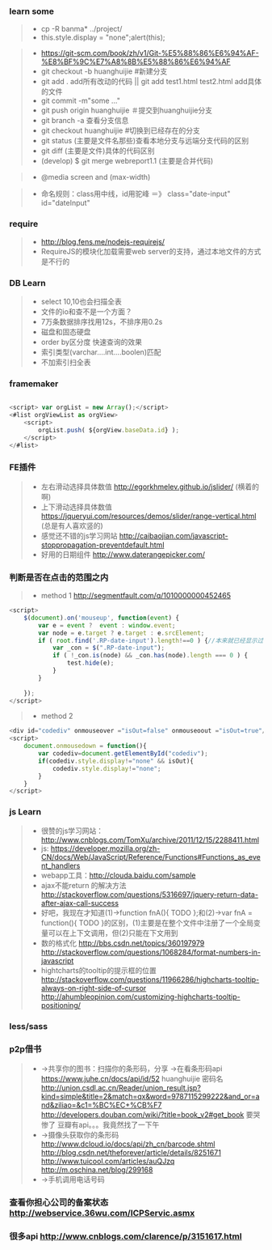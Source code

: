 ### learn some
> * cp -R banma* ../project/
> * this.style.display = "none";alert(this);

> * https://git-scm.com/book/zh/v1/Git-%E5%88%86%E6%94%AF-%E8%BF%9C%E7%A8%8B%E5%88%86%E6%94%AF
> * git checkout -b huanghuijie #新建分支
> * git add . add所有改动的代码 ||  git add test1.html test2.html add具体的文件
> * git commit -m"some ..."
> * git push origin huanghuijie ＃提交到huanghuijie分支
> * git branch -a 查看分支信息
> * git checkout huanghuijie #切换到已经存在的分支
> * git status (主要是文件名那些)查看本地分支与远端分支代码的区别 
> * git diff (主要是文件)具体的代码区别
> * (develop) $ git merge webreport1.1 (主要是合并代码)

> * @media screen and (max-width)

> * 命名规则：class用中线，id用驼峰 ＝》 class="date-input" id="dateInput"
### require
> * http://blog.fens.me/nodejs-requirejs/
> * RequireJS的模块化加载需要web server的支持，通过本地文件的方式是不行的

### DB Learn
> * select 10,10也会扫描全表
> * 文件的io和查不是一个方面？
> * 7万条数据排序找用12s，不排序用0.2s
> * 磁盘和固态硬盘
> * order by区分度 快速查询的效果
> * 索引类型(varchar....int....boolen)匹配
> * 不加索引扫全表

### framemaker
``` javascript

<script> var orgList = new Array();</script>
<#list orgViewList as orgView>
	<script> 
		orgList.push( ${orgView.baseData.id} );
	</script>
</#list>

```
### FE插件
> * 左右滑动选择具体数值 http://egorkhmelev.github.io/jslider/   (横着的啊)
> * 上下滑动选择具体数值 https://jqueryui.com/resources/demos/slider/range-vertical.html  (总是有人喜欢竖的)
> * 感觉还不错的js学习网站 http://caibaojian.com/javascript-stoppropagation-preventdefault.html
> * 好用的日期组件 http://www.daterangepicker.com/

### 判断是否在点击的范围之内
> * method 1  http://segmentfault.com/q/1010000000452465
``` javascript
<script>
	$(document).on('mouseup', function(event) {
		var e = event ?  event : window.event;
		var node = e.target ? e.target : e.srcElement;
		if ( root.find('.RP-date-input').length!==0 ) {//本来就已经显示过的才可以
			var _con = $(".RP-date-input");
			if ( !_con.is(node) && _con.has(node).length === 0 ) {
				test.hide(e);
			}
		}
			
	});
</script>
```
> * method 2
``` javascript
<div id="codediv" onmouseover ="isOut=false" onmouseoout ="isOut=true"/>
<script>
	document.onmousedown = function(){
	   	var codediv=document.getElementById("codediv");
	   	if(codediv.style.display!="none" && isOut){
	      	codediv.style.display!="none";
	   	}
	}	
</script>
```

### js Learn
> * 很赞的js学习网站：http://www.cnblogs.com/TomXu/archive/2011/12/15/2288411.html
> * js: https://developer.mozilla.org/zh-CN/docs/Web/JavaScript/Reference/Functions#Functions_as_event_handlers
> * webapp工具：http://clouda.baidu.com/sample
> * ajax不能return 的解决方法 http://stackoverflow.com/questions/5316697/jquery-return-data-after-ajax-call-success
> * 好吧，我现在才知道(1)->function fnA(){ TODO };和(2)->var fnA = function(){ TODO }的区别，(1)主要是在整个文件中注册了一个全局变量可以在上下文调用，但(2)只能在下文用到
> * 数的格式化 http://bbs.csdn.net/topics/360197979 http://stackoverflow.com/questions/1068284/format-numbers-in-javascript
> * hightcharts的tooltip的提示框的位置 http://stackoverflow.com/questions/11966286/highcharts-tooltip-always-on-right-side-of-cursor
	http://ahumbleopinion.com/customizing-highcharts-tooltip-positioning/

### less/sass

### p2p借书 
> * ->共享你的图书：扫描你的条形码，分享 ->在看条形码api
	https://www.juhe.cn/docs/api/id/52  huanghuijie 密码名
	http://union.csdl.ac.cn/Reader/union_result.jsp?kind=simple&title=2&match=qx&word=9787115299222&and_or=and&ziliao=&c1=%BC%EC+%CB%F7
	http://developers.douban.com/wiki/?title=book_v2#get_book   要哭惨了 豆瓣有api。。。我竟然找了一下午
> * ->摄像头获取你的条形码
	http://www.dcloud.io/docs/api/zh_cn/barcode.shtml
	http://blog.csdn.net/theforever/article/details/8251671
	http://www.tuicool.com/articles/auQJzq
	http://m.oschina.net/blog/299168
> * ->手机调用电话号码

### 查看你担心公司的备案状态 http://webservice.36wu.com/ICPServic.asmx
### 很多api  http://www.cnblogs.com/clarence/p/3151617.html




